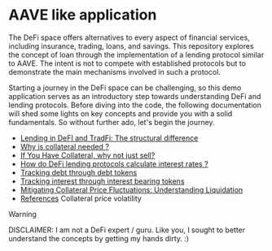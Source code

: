 # AAVE like application

The DeFi space offers alternatives to every aspect of financial services, including insurance, trading, loans, and savings. 
This repository explores the concept of loan through the implementation of a lending protocol similar to AAVE. The intent 
is not to compete with established protocols but to demonstrate the main mechanisms involved in such a protocol. 

Starting a journey in the DeFi space can be challenging, so this demo application serves as an introductory step towards 
understanding DeFi and lending protocols. Before diving into the code, the following documentation will shed some lights 
on key concepts and provide you with a solid fundamentals. So without further ado, let's begin the journey.

* [Lending in DeFI and TradFi: The structural difference](docs/lending-in-defi-and-tradfi.md)
* [Why is collateral needed ?](docs/why-is-collateral-needed.md)
* [If You Have Collateral, why not just sell?](docs/if-you-have-collateral-why-not-just-sell.md)
* [How do DeFi lending protocols calculate interest rates ?](docs/how-do-DeFi-lending-protocols-calculate-interest-rates.md)
* [Tracking debt through debt tokens](docs/tracking-borrower-debt-using-token.md)
* [Tracking interest through interest bearing tokens](docs/tracking-lender-interest-using-token.md)
* [Mitigating Collateral Price Fluctuations: Understanding Liquidation](docs/liquidation.md)
* [References](docs/references.md)
Collateral price volatility


> [!WARNING]  
> DISCLAIMER: I am not a DeFi expert / guru. Like you, I sought to better understand the concepts by getting my hands dirty. :)
